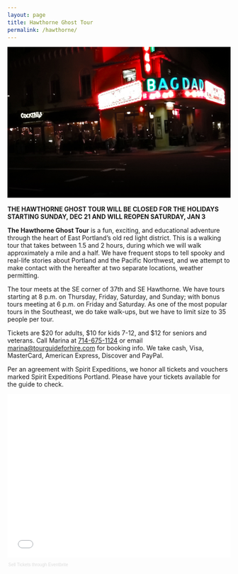 ```yaml
---
layout: page
title: Hawthorne Ghost Tour
permalink: /hawthorne/
---
```


<img src="/images/hawthorneghost.jpg" width="600">

**THE HAWTHORNE GHOST TOUR WILL BE CLOSED FOR THE HOLIDAYS STARTING SUNDAY, DEC 21 AND WILL REOPEN SATURDAY, JAN 3**

**The Hawthorne Ghost Tour** is a fun, exciting, and educational adventure through the heart of East Portland’s old red light district. This is a walking tour that takes between 1.5 and 2 hours, during which we will walk approximately a mile and a half. We have frequent stops to tell spooky and real-life stories about Portland and the Pacific Northwest, and we attempt to make contact with the hereafter at two separate locations, weather permitting.

The tour meets at the SE corner of 37th and SE Hawthorne. We have tours starting at 8 p.m. on Thursday, Friday, Saturday, and Sunday; with bonus tours meeting at 6 p.m. on Friday and Saturday. As one of the most popular tours in the Southeast, we do take walk-ups, but we have to limit size to 35 people per tour. 

Tickets are $20 for adults, $10 for kids 7-12, and $12 for seniors and veterans. Call Marina at [714-675-1124](tel:714-675-1124) or email [marina@tourguideforhire.com](mailto:marina@tourguideforhire.com) for booking info. We take cash, Visa, MasterCard, American Express, Discover and PayPal.

Per an agreement with Spirit Expeditions, we honor all tickets and vouchers marked Spirit Expeditions Portland. Please have your tickets available for the guide to check.

<div style="width:100%; text-align:left;" ><iframe  src="//eventbrite.com/tickets-external?eid=14917118503&ref=etckt" frameborder="0" height="370" width="100%" vspace="0" hspace="0" marginheight="5" marginwidth="5" scrolling="auto" allowtransparency="true"></iframe><div style="font-family:Helvetica, Arial; font-size:10px; padding:5px 0 5px; margin:2px; width:100%; text-align:left;" ><a style="color:#ddd; text-decoration:none;" target="_blank" href="http://www.eventbrite.com/r/etckt">Sell Tickets</a> <span style="color:#ddd;">through</span> <a style="color:#ddd; text-decoration:none;" target="_blank" href="http://www.eventbrite.com?ref=etckt">Eventbrite</a></div></div>
